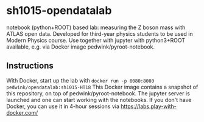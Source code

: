 # sh1015-opendatalab
notebook (python+ROOT) based lab: measuring the Z boson mass with ATLAS open data.
Developed for third-year physics students to be used in Modern Physics course.
Use together with jupyter with python3+ROOT available, e.g. via Docker image pedwink/pyroot-notebook.

## Instructions
With Docker, start up the lab with 
`docker run -p 8080:8080 pedwink/opendatalab:sh1015-HT18`
This Docker image contains a snapshot of this repository, on top of pedwink/pyroot-notebook.
The jupyter server is launched and one can start working with the notebooks. 
If you don't have Docker, you can use it in 4-hour sessions via https://labs.play-with-docker.com/
